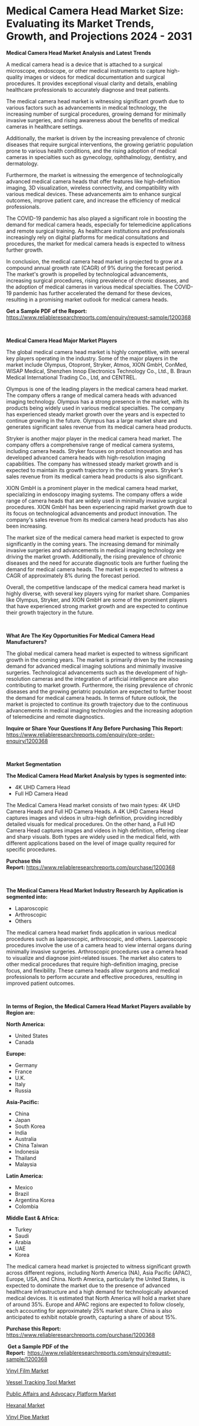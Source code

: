 <p><h1>Medical Camera Head Market Size: Evaluating its Market Trends, Growth, and Projections 2024 - 2031</h1></p><p><strong>Medical Camera Head Market Analysis and Latest Trends</strong></p>
<p><p>A medical camera head is a device that is attached to a surgical microscope, endoscope, or other medical instruments to capture high-quality images or videos for medical documentation and surgical procedures. It provides exceptional visual clarity and details, enabling healthcare professionals to accurately diagnose and treat patients.</p><p>The medical camera head market is witnessing significant growth due to various factors such as advancements in medical technology, the increasing number of surgical procedures, growing demand for minimally invasive surgeries, and rising awareness about the benefits of medical cameras in healthcare settings.</p><p>Additionally, the market is driven by the increasing prevalence of chronic diseases that require surgical interventions, the growing geriatric population prone to various health conditions, and the rising adoption of medical cameras in specialties such as gynecology, ophthalmology, dentistry, and dermatology.</p><p>Furthermore, the market is witnessing the emergence of technologically advanced medical camera heads that offer features like high-definition imaging, 3D visualization, wireless connectivity, and compatibility with various medical devices. These advancements aim to enhance surgical outcomes, improve patient care, and increase the efficiency of medical professionals.</p><p>The COVID-19 pandemic has also played a significant role in boosting the demand for medical camera heads, especially for telemedicine applications and remote surgical training. As healthcare institutions and professionals increasingly rely on digital platforms for medical consultations and procedures, the market for medical camera heads is expected to witness further growth.</p><p>In conclusion, the medical camera head market is projected to grow at a compound annual growth rate (CAGR) of 9% during the forecast period. The market's growth is propelled by technological advancements, increasing surgical procedures, rising prevalence of chronic diseases, and the adoption of medical cameras in various medical specialties. The COVID-19 pandemic has further accelerated the demand for these devices, resulting in a promising market outlook for medical camera heads.</p></p>
<p><strong>Get a Sample PDF of the Report:&nbsp;</strong> <a href="https://www.reliableresearchreports.com/enquiry/request-sample/1200368">https://www.reliableresearchreports.com/enquiry/request-sample/1200368</a></p>
<p>&nbsp;</p>
<p><strong>Medical Camera Head Major Market Players</strong></p>
<p><p>The global medical camera head market is highly competitive, with several key players operating in the industry. Some of the major players in the market include Olympus, Otopront, Stryker, Atmos, XION GmbH, ConMed, WISAP Medical, Shenzhen Innop Electronics Technology Co., Ltd., B. Braun Medical International Trading Co., Ltd, and CENTREL.</p><p>Olympus is one of the leading players in the medical camera head market. The company offers a range of medical camera heads with advanced imaging technology. Olympus has a strong presence in the market, with its products being widely used in various medical specialties. The company has experienced steady market growth over the years and is expected to continue growing in the future. Olympus has a large market share and generates significant sales revenue from its medical camera head products.</p><p>Stryker is another major player in the medical camera head market. The company offers a comprehensive range of medical camera systems, including camera heads. Stryker focuses on product innovation and has developed advanced camera heads with high-resolution imaging capabilities. The company has witnessed steady market growth and is expected to maintain its growth trajectory in the coming years. Stryker's sales revenue from its medical camera head products is also significant.</p><p>XION GmbH is a prominent player in the medical camera head market, specializing in endoscopy imaging systems. The company offers a wide range of camera heads that are widely used in minimally invasive surgical procedures. XION GmbH has been experiencing rapid market growth due to its focus on technological advancements and product innovation. The company's sales revenue from its medical camera head products has also been increasing.</p><p>The market size of the medical camera head market is expected to grow significantly in the coming years. The increasing demand for minimally invasive surgeries and advancements in medical imaging technology are driving the market growth. Additionally, the rising prevalence of chronic diseases and the need for accurate diagnostic tools are further fueling the demand for medical camera heads. The market is expected to witness a CAGR of approximately 8% during the forecast period.</p><p>Overall, the competitive landscape of the medical camera head market is highly diverse, with several key players vying for market share. Companies like Olympus, Stryker, and XION GmbH are some of the prominent players that have experienced strong market growth and are expected to continue their growth trajectory in the future.</p></p>
<p>&nbsp;</p>
<p><strong>What Are The Key Opportunities For Medical Camera Head Manufacturers?</strong></p>
<p><p>The global medical camera head market is expected to witness significant growth in the coming years. The market is primarily driven by the increasing demand for advanced medical imaging solutions and minimally invasive surgeries. Technological advancements such as the development of high-resolution cameras and the integration of artificial intelligence are also contributing to market growth. Furthermore, the rising prevalence of chronic diseases and the growing geriatric population are expected to further boost the demand for medical camera heads. In terms of future outlook, the market is projected to continue its growth trajectory due to the continuous advancements in medical imaging technologies and the increasing adoption of telemedicine and remote diagnostics.</p></p>
<p><strong>Inquire or Share Your Questions If Any Before Purchasing This Report:</strong> <a href="https://www.reliableresearchreports.com/enquiry/pre-order-enquiry/1200368">https://www.reliableresearchreports.com/enquiry/pre-order-enquiry/1200368</a></p>
<p>&nbsp;</p>
<p><strong>Market Segmentation</strong></p>
<p><strong>The Medical Camera Head Market Analysis by types is segmented into:</strong></p>
<p><ul><li>4K UHD Camera Head</li><li>Full HD Camera Head</li></ul></p>
<p><p>The Medical Camera Head market consists of two main types: 4K UHD Camera Heads and Full HD Camera Heads. A 4K UHD Camera Head captures images and videos in ultra-high definition, providing incredibly detailed visuals for medical procedures. On the other hand, a Full HD Camera Head captures images and videos in high definition, offering clear and sharp visuals. Both types are widely used in the medical field, with different applications based on the level of image quality required for specific procedures.</p></p>
<p><strong>Purchase this Report:&nbsp;</strong><a href="https://www.reliableresearchreports.com/purchase/1200368">https://www.reliableresearchreports.com/purchase/1200368</a></p>
<p>&nbsp;</p>
<p><strong>The Medical Camera Head Market Industry Research by Application is segmented into:</strong></p>
<p><ul><li>Laparoscopic</li><li>Arthroscopic</li><li>Others</li></ul></p>
<p><p>The medical camera head market finds application in various medical procedures such as laparoscopic, arthroscopic, and others. Laparoscopic procedures involve the use of a camera head to view internal organs during minimally invasive surgeries. Arthroscopic procedures use a camera head to visualize and diagnose joint-related issues. The market also caters to other medical procedures that require high-definition imaging, precise focus, and flexibility. These camera heads allow surgeons and medical professionals to perform accurate and effective procedures, resulting in improved patient outcomes.</p></p>
<p>&nbsp;</p>
<p><strong>In terms of Region, the Medical Camera Head Market Players available by Region are:</strong></p>
<p>
    <p> <strong> North America: </strong>
        <ul>
            <li>United States</li>
            <li>Canada</li>
        </ul>
        </p> 
    <p> <strong> Europe: </strong>
        <ul>
            <li>Germany</li>
            <li>France</li>
            <li>U.K.</li>
            <li>Italy</li>
            <li>Russia</li>
        </ul>
        </p> 
    <p> <strong> Asia-Pacific: </strong>
        <ul>
            <li>China</li>
            <li>Japan</li>
            <li>South Korea</li>
            <li>India</li>
            <li>Australia</li>
            <li>China Taiwan</li>
            <li>Indonesia</li>
            <li>Thailand</li>
            <li>Malaysia</li>
        </ul>
        </p> 
    <p> <strong> Latin America: </strong>
        <ul>
            <li>Mexico</li>
            <li>Brazil</li>
            <li>Argentina Korea</li>
            <li>Colombia</li>
        </ul>
        </p> 
    <p> <strong> Middle East & Africa: </strong>
        <ul>
            <li>Turkey</li>
            <li>Saudi</li>
            <li>Arabia</li>
            <li>UAE</li>
            <li>Korea</li>
        </ul>
    </p>
    </p>
<p><p>The medical camera head market is projected to witness significant growth across different regions, including North America (NA), Asia Pacific (APAC), Europe, USA, and China. North America, particularly the United States, is expected to dominate the market due to the presence of advanced healthcare infrastructure and a high demand for technologically advanced medical devices. It is estimated that North America will hold a market share of around 35%. Europe and APAC regions are expected to follow closely, each accounting for approximately 25% market share. China is also anticipated to exhibit notable growth, capturing a share of about 15%.</p></p>
<p><strong>Purchase this Report: </strong><a href="https://www.reliableresearchreports.com/purchase/1200368">https://www.reliableresearchreports.com/purchase/1200368</a></p>
<p>&nbsp;<strong>Get a Sample PDF of the Report:&nbsp;&nbsp;</strong><a href="https://www.reliableresearchreports.com/enquiry/request-sample/1200368">https://www.reliableresearchreports.com/enquiry/request-sample/1200368</a></p>
<p><strong></strong></p>
<p><p><a href="https://medium.com/@lomawitting/vinyl-film-market-analysis-and-sze-forecasted-for-period-from-2024-to-2031-9db630c8b9b1">Vinyl Film Market</a></p><p><a href="https://github.com/amae102299/Market-Research-Report-List-2/blob/main/vessel-tracking-tool-market.md">Vessel Tracking Tool Market</a></p><p><a href="https://github.com/sndrkn/Market-Research-Report-List-2/blob/main/public-affairs-and-advocacy-platform-market.md">Public Affairs and Advocacy Platform Market</a></p><p><a href="https://medium.com/@lomawitting/hexanal-market-size-cagr-trends-2024-2030-919a4475cca3">Hexanal Market</a></p><p><a href="https://medium.com/@lomawitting/vinyl-pipe-market-analysis-its-cagr-market-segmentation-and-global-industry-overview-bc0922efa762">Vinyl Pipe Market</a></p></p>